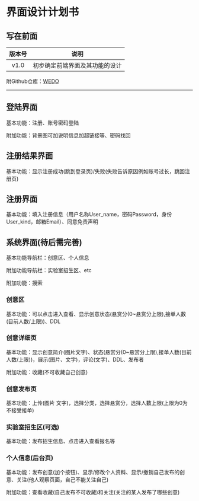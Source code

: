 # 界面设计计划书

## 写在前面

| 版本号 |              说明              |
| :----: | :----------------------------: |
|  v1.0  | 初步确定前端界面及其功能的设计 |

附Github仓库：[WEDO](https://github.com/mio4/V1-Bug)

------

## 登陆界面

基本功能：注册、账号密码登陆

附加功能：背景图可加说明信息加超链接等、密码找回

## 注册结果界面

基本功能：显示注册成功(跳到登录页)/失败(失败告诉原因例如账号过长，跳回注册页)

## 注册界面

基本功能：填入注册信息（用户名称User_name，密码Password，身份User_kind，邮箱Email）、同意免责声明

## 系统界面(待后需完善)

基本功能导航栏：创意区、个人信息

附加功能导航栏：实验室招生区、etc

附加功能：搜索

### 创意区

基本功能：可以点击进入查看、显示创意状态(悬赏分(0~悬赏分上限),接单人数(目前人数/上限))、DDL

### 创意详细页

基本功能：显示创意简介(图片文字)、状态(悬赏分(0~悬赏分上限),接单人数(目前人数/上限))，展示(图片、文字)，评论(文字)、DDL、发布者

附加功能：收藏(不可收藏自己创意)

### 创意发布页

基本功能：上传(图片 文字)，选择分类，选择悬赏分，选择人数上限(上限为0为不接受接单)

### 实验室招生区(可选)

基本功能：发布招生信息、点击进入查看报名等

### 个人信息(后台页)

基本功能：发布创意(加个按钮)、显示/修改个人资料、显示/撤销自己发布的创意、关注(他人观察页面，自己不能关注自己)

附加功能：查看收藏(自己发布不可收藏)和关注(关注的某人发布了哪些创意)



